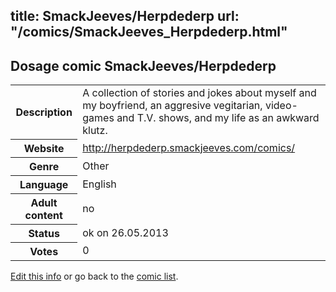 title: SmackJeeves/Herpdederp
url: "/comics/SmackJeeves_Herpdederp.html"
---
Dosage comic SmackJeeves/Herpdederp
-----------------------------------------

<p id="msg"></p>
<script type="text/javascript">
if (window.location.search === '?edit_info_mail=sent_ok') {
  var elem = document.getElementById("msg");
  elem.innerHTML = 'Edited information sucessfully sent for review, which is usually done daily. Thanks!';
  elem.className = 'ok';
}
</script>
<table class="comicinfo">
<tr>
<th>Description</th><td>A collection of stories and jokes about myself and my boyfriend, an aggresive vegitarian, video-games and T.V. shows, and my life as an awkward klutz.</td>
</tr>
<tr>
<th>Website</th><td><a href="http://herpdederp.smackjeeves.com/comics/">http://herpdederp.smackjeeves.com/comics/</a></td>
</tr>
<tr>
<th>Genre</th><td>Other</td>
</tr>
<tr>
<th>Language</th><td>English</td>
</tr>
<tr>
<th>Adult content</th><td>no</td>
</tr>
<tr>
<th>Status</th><td>ok on 26.05.2013</td>
</tr>
<tr>
<th>Votes</th><td>0</td>
</tr>
</table>

[Edit this info](SmackJeeves_Herpdederp_edit.html) or go back to the [comic list](../comic-index.html).
